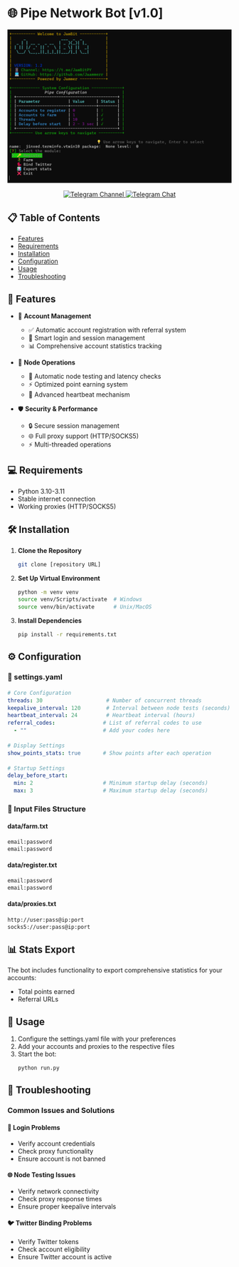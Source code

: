 # 🌐 Pipe Network Bot [v1.0]

<div align="center">
  <img src="./console/images/console.png" alt="Dawn Extension Bot Console" width="600"/>
  
  <p align="center">
    <a href="https://t.me/JamBitPY">
      <img src="https://img.shields.io/badge/Telegram-Channel-blue?style=for-the-badge&logo=telegram" alt="Telegram Channel">
    </a>
    <a href="https://t.me/JamBitChat">
      <img src="https://img.shields.io/badge/Telegram-Chat-blue?style=for-the-badge&logo=telegram" alt="Telegram Chat">
    </a>
  </p>
</div>

## 📋 Table of Contents
- [Features](#-features)
- [Requirements](#-requirements)
- [Installation](#-installation)
- [Configuration](#%EF%B8%8F-configuration)
- [Usage](#-usage)
- [Troubleshooting](#-troubleshooting)

## 🚀 Features

- 🔐 **Account Management**
  - ✅ Automatic account registration with referral system
  - 🔄 Smart login and session management
  - 📊 Comprehensive account statistics tracking
  
- 🤖 **Node Operations**
  - 📡 Automatic node testing and latency checks
  - ⚡ Optimized point earning system
  - 🔄 Advanced heartbeat mechanism
  
- 🛡️ **Security & Performance**
  - 🔒 Secure session management
  - 🌐 Full proxy support (HTTP/SOCKS5)
  - ⚡ Multi-threaded operations

## 💻 Requirements

- Python 3.10-3.11
- Stable internet connection
- Working proxies (HTTP/SOCKS5)

## 🛠️ Installation

1. **Clone the Repository**
   ```bash
   git clone [repository URL]
   ```

2. **Set Up Virtual Environment**
   ```bash
   python -m venv venv
   source venv/Scripts/activate  # Windows
   source venv/bin/activate      # Unix/MacOS
   ```

3. **Install Dependencies**
   ```bash
   pip install -r requirements.txt
   ```

## ⚙️ Configuration

### 📁 settings.yaml

```yaml
# Core Configuration
threads: 30                    # Number of concurrent threads
keepalive_interval: 120        # Interval between node tests (seconds)
heartbeat_interval: 24         # Heartbeat interval (hours)
referral_codes:               # List of referral codes to use
  - ""                        # Add your codes here

# Display Settings
show_points_stats: true       # Show points after each operation

# Startup Settings
delay_before_start:
  min: 2                      # Minimum startup delay (seconds)
  max: 3                      # Maximum startup delay (seconds)
```

### 📁 Input Files Structure

#### data/farm.txt
```
email:password
email:password
```

#### data/register.txt
```
email:password
email:password
```

#### data/proxies.txt
```
http://user:pass@ip:port
socks5://user:pass@ip:port
```

## 📊 Stats Export

The bot includes functionality to export comprehensive statistics for your accounts:
- Total points earned
- Referral URLs

## 🚀 Usage

1. Configure the settings.yaml file with your preferences
2. Add your accounts and proxies to the respective files
3. Start the bot:
   ```bash
   python run.py
   ```


## 🔧 Troubleshooting

### Common Issues and Solutions

#### 🔑 Login Problems
- Verify account credentials
- Check proxy functionality
- Ensure account is not banned

#### 🌐 Node Testing Issues
- Verify network connectivity
- Check proxy response times
- Ensure proper keepalive intervals

#### 🐦 Twitter Binding Problems
- Verify Twitter tokens
- Check account eligibility
- Ensure Twitter account is active



